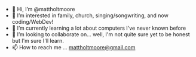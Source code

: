- 👋 Hi, I’m @mattholtmoore
- 👀 I’m interested in family, church, singing/songwriting, and now coding/WebDev!
- 🌱 I’m currently learning a lot about computers I've never known before
- 💞️ I’m looking to collaborate on... well, I'm not quite sure yet to be honest but I'm sure I'll learn.
- 📫 How to reach me ... mattholtmoore@gmail.com

<!---
mattholtmoore/mattholtmoore is a ✨ special ✨ repository because its `README.md` (this file) appears on your GitHub profile.
You can click the Preview link to take a look at your changes.
--->
